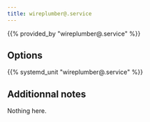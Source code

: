 ```yaml
---
title: wireplumber@.service
---
```


{{% provided_by "wireplumber@.service" %}}

## Options

{{% systemd_unit "wireplumber@.service" %}}

## Additionnal notes

Nothing here.